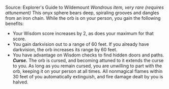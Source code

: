 Source: Explorer's Guide to Wildemount
*Wondrous item, very rare (requires attunement)*
This onyx sphere bears deep, spiraling grooves and dangles from an iron chain. While the orb is on your person, you gain the following benefits:
* Your Wisdom score increases by 2, as does your maximum for that score.
* You gain darkvision out to a range of 60 feet. If you already have darkvision, the orb increases its range by 60 feet.
* You have advantage on Wisdom checks to find hidden doors and paths.
***Curse.*** The orb is cursed, and becoming attuned to it extends the curse to you. As long as you remain cursed, you are unwilling to part with the orb, keeping it on your person at all times. All nonmagical flames within 30 feet of you automatically extinguish, and fire damage dealt by you is halved.